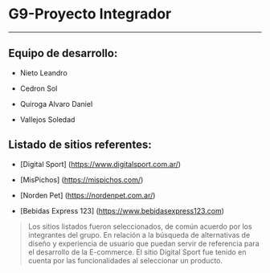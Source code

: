 # G9-Proyecto Integrador

<!-- --------------------------------------------------------------------- -->
___

## Equipo de desarrollo:

- Nieto Leandro

- Cedron Sol

- Quiroga Alvaro Daniel

- Vallejos Soledad

## Listado de sitios referentes:
 - [Digital Sport] (https://www.digitalsport.com.ar/) 

- [MisPichos] (https://mispichos.com/)

- [Norden Pet] (https://nordenpet.com.ar/)

- [Bebidas Express 123] (https://www.bebidasexpress123.com)

 > Los sitios listados fueron seleccionados, de común acuerdo por los integrantes del grupo. En relación a la búsqueda de alternativas de diseño y experiencia de usuario que puedan servir de referencia para el desarrollo de la E-commerce. El sitio Digital Sport fue tenido en cuenta por las funcionalidades al seleccionar un producto. 
 


